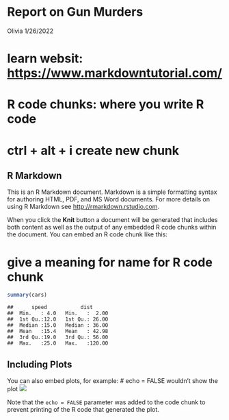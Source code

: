 Report on Gun Murders
================
Olivia
1/26/2022

# learn websit: <https://www.markdowntutorial.com/>

# R code chunks: where you write R code

# ctrl + alt + i create new chunk

## R Markdown

This is an R Markdown document. Markdown is a simple formatting syntax
for authoring HTML, PDF, and MS Word documents. For more details on
using R Markdown see <http://rmarkdown.rstudio.com>.

When you click the **Knit** button a document will be generated that
includes both content as well as the output of any embedded R code
chunks within the document. You can embed an R code chunk like this:

# give a meaning for name for R code chunk

``` r
summary(cars)
```

    ##      speed           dist       
    ##  Min.   : 4.0   Min.   :  2.00  
    ##  1st Qu.:12.0   1st Qu.: 26.00  
    ##  Median :15.0   Median : 36.00  
    ##  Mean   :15.4   Mean   : 42.98  
    ##  3rd Qu.:19.0   3rd Qu.: 56.00  
    ##  Max.   :25.0   Max.   :120.00

## Including Plots

You can also embed plots, for example: # echo = FALSE wouldn’t show the
plot ![](R-markdown_files/figure-gfm/pressure-1.png)<!-- -->

Note that the `echo = FALSE` parameter was added to the code chunk to
prevent printing of the R code that generated the plot.
